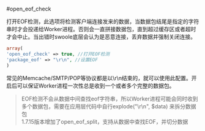 #open_eof_check

打开EOF检测，此选项将检测客户端连接发来的数据，当数据包结尾是指定的字符串时才会投递给Worker进程。否则会一直拼接数据包，直到超过缓存区或者超时才会中止。当出错时swoole底层会认为是恶意连接，丢弃数据并强制关闭连接。

```php
array(
'open_eof_check' => true, //打开EOF检测
'package_eof' => "\r\n", //设置EOF
)
```

常见的Memcache/SMTP/POP等协议都是以\r\n结束的，就可以使用此配置。开启后可以保证Worker进程一次性总是收到一个或者多个完整的数据包。

> EOF检测不会从数据中间查找eof字符串，所以Worker进程可能会同时收到多个数据包，需要在应用层代码中自行explode("\r\n", $data) 来拆分数据包  
> 1.7.15版本增加了open_eof_split，支持从数据中查找EOF，并切分数据  

